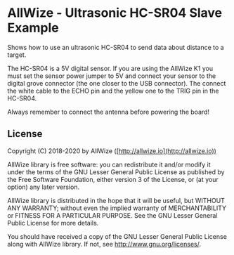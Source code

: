 # AllWize - Ultrasonic HC-SR04 Slave Example

Shows how to use an ultrasonic HC-SR04 to send data about distance to a target.

The HC-SR04 is a 5V digital sensor.
If you are using the AllWize K1 you must set the sensor power jumper to 5V and
connect your sensor to the digital grove connector (the one closer to the USB connector).
The connect the white cable to the ECHO pin and the yellow one to the TRIG pin
in the HC-SR04.

Always remember to connect the antenna before powering the board!

## License

Copyright (C) 2018-2020 by AllWize ([http://allwize.io](http://allwize.io))

AllWize library is free software: you can redistribute it and/or modify
it under the terms of the GNU Lesser General Public License as published by
the Free Software Foundation, either version 3 of the License, or
(at your option) any later version.

AllWize library is distributed in the hope that it will be useful,
but WITHOUT ANY WARRANTY; without even the implied warranty of
MERCHANTABILITY or FITNESS FOR A PARTICULAR PURPOSE.  See the
GNU Lesser General Public License for more details.

You should have received a copy of the GNU Lesser General Public License
along with AllWize library.  If not, see <http://www.gnu.org/licenses/>.
